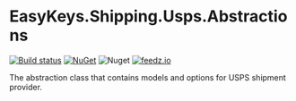 # EasyKeys.Shipping.Usps.Abstractions

[![Build status](https://ci.appveyor.com/api/projects/status/xp52rbpa9vmr1ck9?svg=true)](https://ci.appveyor.com/project/easykeys/easykeys-shipping)
[![NuGet](https://img.shields.io/nuget/v/EasyKeys.Shipping.Usps.Abstractions.svg)](https://www.nuget.org/packages?q=EasyKeys.Shipping.Usps.Abstractions)
![Nuget](https://img.shields.io/nuget/dt/EasyKeys.Shipping.Usps.Abstractions)
[![feedz.io](https://img.shields.io/badge/endpoint.svg?url=https://f.feedz.io/easykeys/core/shield/EasyKeys.Shipping.Usps.Abstractions/latest)](https://f.feedz.io/easykeys/core/packages/EasyKeys.Shipping.Usps.Abstractions/latest/download)

The abstraction class that contains models and options for USPS shipment provider.
